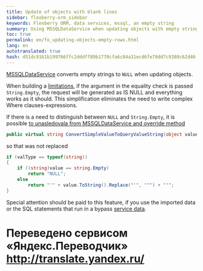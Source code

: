 ```yaml
--- 
title: Update of objects with blank lines 
sidebar: flexberry-orm_sidebar 
keywords: Flexberry ORM, data services, mssql, an empty string 
summary: Using MSSQLDataService when updating objects with empty strings 
toc: true 
permalink: en/fo_updating-objects-empty-rows.html 
lang: en 
autotranslated: true 
hash: d51dc9161b199766ffc2dddff89b1770cfa6c84a31ecd6fe70dd7c9380c62d46 
--- 
```


[MSSQLDataService](fo_mssql-data-service.html) converts empty strings to `NULL` when updating objects. 

When building a [limitations](fo_limitation.html), if the argument in the equality check is passed `String.Empty`, the request will be generated as IS NULL and everything works as it should. This simplification eliminates the need to write complex Where clauses-expressions. 

If there is a need to distinguish between `NULL` and `String.Empty`, it is possible [to unasledovala from MSSQLDataService and override method](fo_implement-custom-ds.html) 

``` csharp
public virtual string ConvertSimpleValueToQueryValueString(object value)
``` 
so that was not replaced 

``` csharp
if (valType == typeof(string))
{
	if ((string)value == string.Empty)
		return "NULL";
	else
		return "'" + value.ToString().Replace("'", """) + "'";
}
``` 

Special attention should be paid to this feature, if you use the imported data or the SQL statements that run in a bypass [service data](fo_data-service.html). 



 # Переведено сервисом «Яндекс.Переводчик» http://translate.yandex.ru/